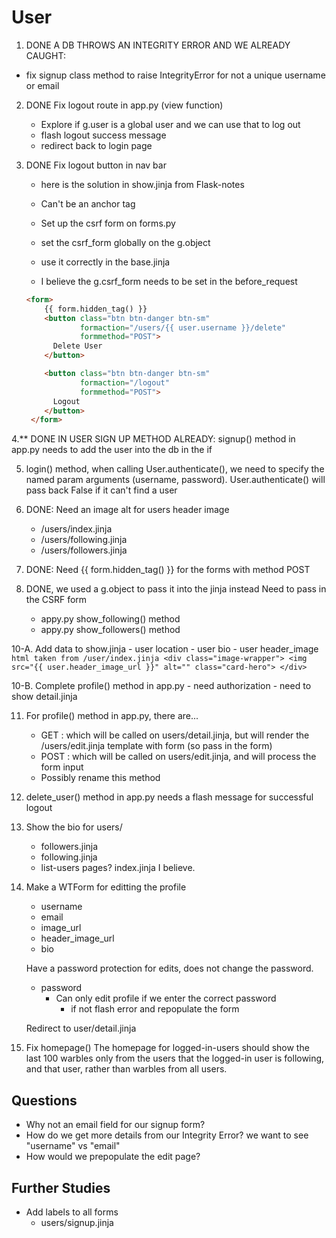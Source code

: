 # User

1. DONE A DB THROWS AN INTEGRITY ERROR AND WE ALREADY CAUGHT:
- fix signup class method to raise IntegrityError for not a unique username or email

2. DONE Fix logout route in app.py (view function)
    - Explore if g.user is a global user and we can use that to log out
    - flash logout success message
    - redirect back to login page

3. DONE Fix logout button in nav bar
    - here is the solution in show.jinja from Flask-notes

    - Can't be an anchor tag

    - Set up the csrf form on forms.py
    - set the csrf_form globally on the g.object
    - use it correctly in the base.jinja
    - I believe the g.csrf_form needs to be set in the before_request

    ``` html
    <form>
        {{ form.hidden_tag() }}
        <button class="btn btn-danger btn-sm"
                formaction="/users/{{ user.username }}/delete"
                formmethod="POST">
          Delete User
        </button>

        <button class="btn btn-danger btn-sm"
                formaction="/logout"
                formmethod="POST">
          Logout
        </button>
     </form>
    ```

4.** DONE IN USER SIGN UP METHOD ALREADY:
signup() method in app.py needs to add the user into the db in the if

5. login() method, when calling User.authenticate(), we need to specify the
named param arguments (username, password). User.authenticate() will pass back
False if it can't find a user

6. DONE: Need an image alt for users header image
    - /users/index.jinja
    - /users/following.jinja
    - /users/followers.jinja

7. DONE: Need {{ form.hidden_tag() }} for the forms with method POST

9. DONE, we used a g.object to pass it into the jinja instead
    Need to pass in the CSRF form
    - appy.py show_following() method
    - appy.py show_followers() method


10-A. Add data to show.jinja
    - user location
    - user bio
    - user header_image
        ``` html taken from /user/index.jinja
            <div class="image-wrapper">
              <img src="{{ user.header_image_url }}"
                   alt=""
                   class="card-hero">
            </div>
        ```

10-B. Complete profile() method in app.py
    - need authorization
    - need to show detail.jinja


11. For profile() method in app.py, there are...
    - GET : which will be called on users/detail.jinja, but will render the
          /users/edit.jinja template with form (so pass in the form)
    - POST : which will be called on users/edit.jinja, and will process the form
          input
    - Possibly rename this method

12. delete_user() method in app.py needs a flash message for successful logout



14. Show the bio for users/
    - followers.jinja
    - following.jinja
    - list-users pages? index.jinja I believe.

15. Make a WTForm for editting the profile
    - username
    - email
    - image_url
    - header_image_url
    - bio

    Have a password protection for edits, does not change the password.
    - password
        - Can only edit profile if we enter the correct password
            - if not flash error and repopulate the form

    Redirect to user/detail.jinja

16. Fix homepage()
    The homepage for logged-in-users should show the last 100 warbles only from the users that the logged-in user is following, and that user, rather than warbles from all users.


## Questions
- Why not an email field for our signup form?
- How do we get more details from our Integrity Error? we want to see "username" vs "email"
- How would we prepopulate the edit page?

## Further Studies
- Add labels to all forms
    - users/signup.jinja




